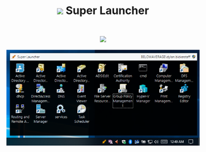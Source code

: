 <h1 align="center"><img width="20" src="https://raw.githubusercontent.com/belowaverage-org/SuperLauncher/master/SuperLauncher/icon.ico"> Super Launcher</h1>
<br>
<p align="center">
  <img width="80" src="https://raw.githubusercontent.com/belowaverage-org/SuperLauncher/master/SuperLauncher/icon.ico">
  <br><br>
  <img src="https://raw.githubusercontent.com/krisdb2009/documentation/master/images/suplaunch.png">
</p>
